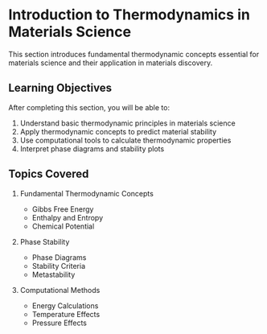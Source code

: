 # Introduction to Thermodynamics in Materials Science

This section introduces fundamental thermodynamic concepts essential for materials science and their application in materials discovery.

## Learning Objectives

After completing this section, you will be able to:

1. Understand basic thermodynamic principles in materials science
2. Apply thermodynamic concepts to predict material stability
3. Use computational tools to calculate thermodynamic properties
4. Interpret phase diagrams and stability plots

## Topics Covered

1. Fundamental Thermodynamic Concepts
   - Gibbs Free Energy
   - Enthalpy and Entropy
   - Chemical Potential

2. Phase Stability
   - Phase Diagrams
   - Stability Criteria
   - Metastability

3. Computational Methods
   - Energy Calculations
   - Temperature Effects
   - Pressure Effects
 